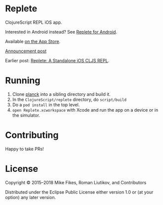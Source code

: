 # Replete

ClojureScript REPL iOS app.

Interested in Android instead? See [Replete for Android](https://github.com/replete-repl/replete-android).

Available [on the App Store](https://itunes.apple.com/us/app/replete/id1013465639?ls=1&mt=8).

[Announcement post](http://blog.fikesfarm.com/posts/2015-07-20-ios-clojurescript-repl-available-in-app-store.html)

Earlier post: [Replete: A Standalone iOS CLJS REPL](http://blog.fikesfarm.com/posts/2015-06-27-replete-a-standalone-ios-cljs-repl.html).

# Running

1. Clone [planck](https://github.com/mfikes/planck) into a sibling directory and build it.
1. In the `ClojureScript/replete` directory, do `script/build`
1. Do a `pod install` in the top level.
1. `open Replete.xcworkspace` with Xcode and run the app on a device or in the simulator.

# Contributing

Happy to take PRs!

# License

Copyright © 2015–2018 Mike Fikes, Roman Liutikov, and Contributors

Distributed under the Eclipse Public License either version 1.0 or (at your option) any later version.
